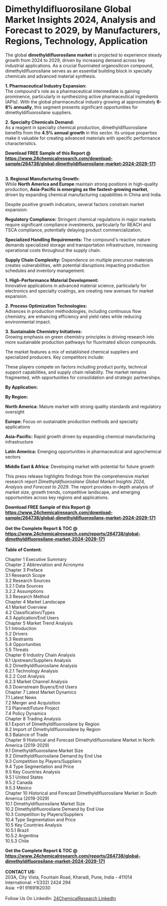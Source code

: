 <h1>Dimethyldifluorosilane Global Market Insights 2024, Analysis and Forecast to 2029, by Manufacturers, Regions, Technology, Application</h1><p>The global <strong>dimethyldifluorosilane market</strong> is projected to experience steady growth from 2024 to 2029, driven by increasing demand across key industrial applications. As a crucial fluorinated organosilicon compound, dimethyldifluorosilane serves as an essential building block in specialty chemicals and advanced material synthesis.</p><p><strong>1. Pharmaceutical Industry Expansion:</strong><br>
The compound's role as a pharmaceutical intermediate is gaining prominence, particularly in synthesizing active pharmaceutical ingredients (APIs). With the global pharmaceutical industry growing at approximately <strong>6-8% annually</strong>, this segment presents significant opportunities for dimethyldifluorosilane suppliers.</p><p><strong>2. Specialty Chemicals Demand:</strong><br>
As a reagent in specialty chemical production, dimethyldifluorosilane benefits from the <strong>4.5% annual growth</strong> in this sector. Its unique properties make it valuable for creating advanced materials with specific performance characteristics.</p><div><b>Download FREE Sample of this Report @ 
            <a href="https://www.24chemicalresearch.com/download-sample/264738/global-dimethyldifluorosilane-market-2024-2029-171">
            https://www.24chemicalresearch.com/download-sample/264738/global-dimethyldifluorosilane-market-2024-2029-171</a></b></div><br><p><strong>3. Regional Manufacturing Growth:</strong><br>
While <strong>North America and Europe</strong> maintain strong positions in high-quality production, <strong>Asia-Pacific is emerging as the fastest-growing market</strong>, driven by expanding chemical manufacturing capabilities in China and India.</p><p>Despite positive growth indicators, several factors constrain market expansion:</p><p><strong>Regulatory Compliance:</strong> Stringent chemical regulations in major markets require significant compliance investments, particularly for REACH and TSCA compliance, potentially delaying product commercialization.</p><p><strong>Specialized Handling Requirements:</strong> The compound's reactive nature demands specialized storage and transportation infrastructure, increasing operational costs throughout the supply chain.</p><p><strong>Supply Chain Complexity:</strong> Dependence on multiple precursor materials creates vulnerabilities, with potential disruptions impacting production schedules and inventory management.</p><p><strong>1. High-Performance Material Development:</strong><br>
Innovative applications in advanced material science, particularly for electronics and specialty coatings, are creating new avenues for market expansion.</p><p><strong>2. Process Optimization Technologies:</strong><br>
Advances in production methodologies, including continuous flow chemistry, are enhancing efficiency and yield rates while reducing environmental impact.</p><p><strong>3. Sustainable Chemistry Initiatives:</strong><br>
Growing emphasis on green chemistry principles is driving research into more sustainable production pathways for fluorinated silicon compounds.</p><p>The market features a mix of established chemical suppliers and specialized producers. Key competitors include:</p><p>These players compete on factors including product purity, technical support capabilities, and supply chain reliability. The market remains fragmented, with opportunities for consolidation and strategic partnerships.</p><p><strong>By Application:</strong></p><p><strong>By Region:</strong></p><p><strong>North America:</strong> Mature market with strong quality standards and regulatory oversight</p><p><strong>Europe:</strong> Focus on sustainable production methods and specialty applications</p><p><strong>Asia-Pacific:</strong> Rapid growth driven by expanding chemical manufacturing infrastructure</p><p><strong>Latin America:</strong> Emerging opportunities in pharmaceutical and agrochemical sectors</p><p><strong>Middle East &amp; Africa:</strong> Developing market with potential for future growth</p><p>This press release highlights findings from the comprehensive market research report <em>Dimethyldifluorosilane Global Market Insights 2024, Analysis and Forecast to 2029</em>. The report provides in-depth analysis of market size, growth trends, competitive landscape, and emerging opportunities across key regions and applications.</p><div><b>Download FREE Sample of this Report @ 
            <a href="https://www.24chemicalresearch.com/download-sample/264738/global-dimethyldifluorosilane-market-2024-2029-171">
            https://www.24chemicalresearch.com/download-sample/264738/global-dimethyldifluorosilane-market-2024-2029-171</a></b></div><br><div><b>Get the Complete Report & TOC @ 
            <a href="https://www.24chemicalresearch.com/reports/264738/global-dimethyldifluorosilane-market-2024-2029-171">
            https://www.24chemicalresearch.com/reports/264738/global-dimethyldifluorosilane-market-2024-2029-171</a></b></div><br>
            <b>Table of Content:</b><p>Chapter 1 Executive Summary<br />
Chapter 2 Abbreviation and Acronyms<br />
Chapter 3 Preface<br />
3.1 Research Scope<br />
3.2 Research Sources<br />
3.2.1 Data Sources<br />
3.2.2 Assumptions<br />
3.3 Research Method<br />
Chapter 4 Market Landscape<br />
4.1 Market Overview<br />
4.2 Classification/Types<br />
4.3 Application/End Users<br />
Chapter 5 Market Trend Analysis<br />
5.1 Introduction<br />
5.2 Drivers<br />
5.3 Restraints<br />
5.4 Opportunities<br />
5.5 Threats<br />
Chapter 6 Industry Chain Analysis<br />
6.1 Upstream/Suppliers Analysis<br />
6.2 Dimethyldifluorosilane Analysis<br />
6.2.1 Technology Analysis<br />
6.2.2 Cost Analysis<br />
6.2.3 Market Channel Analysis<br />
6.3 Downstream Buyers/End Users<br />
Chapter 7 Latest Market Dynamics<br />
7.1 Latest News<br />
7.2 Merger and Acquisition<br />
7.3 Planned/Future Project<br />
7.4 Policy Dynamics<br />
Chapter 8 Trading Analysis<br />
8.1 Export of Dimethyldifluorosilane by Region<br />
8.2 Import of Dimethyldifluorosilane by Region<br />
8.3 Balance of Trade<br />
Chapter 9 Historical and Forecast Dimethyldifluorosilane Market in North America (2019-2029)<br />
9.1 Dimethyldifluorosilane Market Size<br />
9.2 Dimethyldifluorosilane Demand by End Use<br />
9.3 Competition by Players/Suppliers<br />
9.4 Type Segmentation and Price<br />
9.5 Key Countries Analysis<br />
9.5.1 United States<br />
9.5.2 Canada<br />
9.5.3 Mexico<br />
Chapter 10 Historical and Forecast Dimethyldifluorosilane Market in South America (2019-2029)<br />
10.1 Dimethyldifluorosilane Market Size<br />
10.2 Dimethyldifluorosilane Demand by End Use<br />
10.3 Competition by Players/Suppliers<br />
10.4 Type Segmentation and Price<br />
10.5 Key Countries Analysis<br />
10.5.1 Brazil<br />
10.5.2 Argentina<br />
10.5.3 Chile<br />
</p><div><b>Get the Complete Report & TOC @ 
            <a href="https://www.24chemicalresearch.com/reports/264738/global-dimethyldifluorosilane-market-2024-2029-171">
            https://www.24chemicalresearch.com/reports/264738/global-dimethyldifluorosilane-market-2024-2029-171</a></b></div><br><b>CONTACT US:</b><br>
            203A, City Vista, Fountain Road, Kharadi, Pune, India - 411014<br>
            International: +1(332) 2424 294<br>
            Asia: +91 9169162030 <br><br>
            Follow Us On LinkedIn: <a href="https://www.linkedin.com/company/24chemicalresearch/">24ChemicalResearch LinkedIn</a>